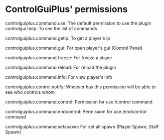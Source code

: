 # ControlGuiPlus' permissions
controlguiplus.command.use: The default permission to use the plugin controlgui.help: To see the list of commands


controlguiplus.command.getip: To get a player's ip


controlguiplus.command.gui: For open player's gui (Control Panel)


controlguiplus.command.freeze: For freeze a player


controlguiplus.command.reload: For reload the plugin


controlguiplus.command.info: For view player's info


controlguiplus.control.notify: Whoever has this permission will be able to see who controls whom


controlguiplus.command.control: Permission for use /control command


controlguiplus.command.endcontrol: Permission for use /endcontrol command


controlguiplus.command.setspawn: For set all spawn (Player Spawn, Staff Spawn)



